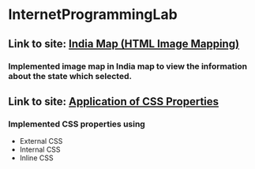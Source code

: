 # InternetProgrammingLab

## Link to site: [India Map (HTML Image Mapping)](https://karthikeyanc04052002.github.io/InternetProgrammingLab/Module%201/Map.html)
### Implemented image map in India map to view the information about the state which selected.

## Link to site: [Application of CSS Properties](https://karthikeyanc04052002.github.io/InternetProgrammingLab/Module%201/CSS.html)
### Implemented CSS properties using
  * External CSS
  * Internal CSS
  * Inline CSS

